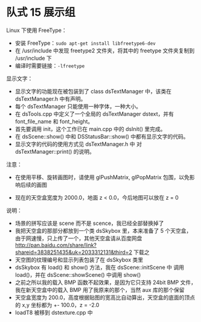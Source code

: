 队式 15 展示组
======

Linux 下使用 FreeType：
* 安装 FreeType：`sudo apt-get install libfreetype6-dev`
* 在 /usr/include 中发现 freetype2 文件夹，将其中的 freetype 文件夹复制到 /usr/include 下
* 编译时需要链接：`-lfreetype`

显示文字：
* 显示文字的功能现在被包装到了 class dsTextManager 中，该类在 dsTextManager.h 中有声明。
* 每个 dsTextManager 只能使用一种字体，一种大小。
* 在 dsTools.cpp 中定义了一个全局的 dsTextManager dstext，并有 font_file_name 和 font_height。
* 首先要调用 init，这个工作已在 main.cpp 中的 dsInit() 里完成。
* 在 dsScene::show() 中和 DSStatusBar::show() 中都有显示文字的代码。
* 显示文字的代码的使用方式见 dsTextManager.h 中 对 dsTextManager::print() 的说明。

注意：
* 在使用平移、旋转画图时，请使用 glPushMatrix, glPopMatrix 包围，以免影响后续的画图

* 现在的天空盒宽度为 2000.0，地面 z < 0.0，今后地图可以放在 z = 0

说明：
* 场景的拼写应该是 scene 而不是 scence，我已经全部替换掉了
* 我把天空盒的那部分都放到一个类 dsSkybox 里，本来准备了 5 个天空盒，由于网速慢，只上传了一个，其他天空盒请从百度网盘
http://pan.baidu.com/share/link?shareid=3838251435&uk=2033312131&third=2
下载之
* 天空图的纹理编号和显示列表包装了在 dsSkybox 类里
* dsSkybox 有 load() 和 show() 方法，我在 dsScene::initScene 中 调用 load()，并在 dsScene::showScene() 中调用 show()
* 之前之所以我的载入 BMP 函数不起效果，是因为它只支持 24bit BMP 文件，我在新天空盒中的载入 BMP 用了我原来的那个，当然 aux 库的那个保留
* 天空盒宽度为 200.0，高度根据贴图的宽高比自动算出，天空盒的底面的顶点的 x,y 坐标都为 +- 100.0，z = -2.0
* loadT8 被移到 dstexture.cpp 中
